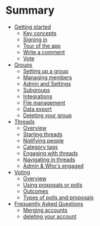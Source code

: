 # Summary

- [Getting started]()
  - [Key concepts](getting-started/key-concepts.md)
  - [Signing in](getting-started/sign-in.md)
  - [Tour of the app](getting-started/orientation.md)
  - [Write a comment](getting-started/write-a-comment.md)
  - [Vote](getting-started/vote.md)
- [Groups]()
  - [Setting up a group]()
  - [Managing members]()
  - [Admin and Settings]()
  - [Subgroups]()
  - [Integrations]()
  - [File management]()
  - [Data export]()
  - [Deleting your group]()
- [Threads]()
  - [Overview]()
  - [Starting threads]()
  - [Notifying people]()
  - [Category tags]()
  - [Engaging with threads]()
  - [Navigating in threads]()
  - [Admin & Who's engaged]()
- [Voting]()
  - [Overview]()
  - [Using proposals or polls]()
  - [Outcomes]()
  - [Types of polls and proposals]()
- [Frequently Asked Questions]()
  - [Merging accounts]()
  - [deleting your account]()
